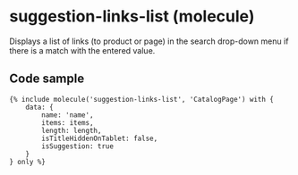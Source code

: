 # suggestion-links-list (molecule)

Displays a list of links (to product or page) in the search drop-down menu if there is a match with the entered value.

## Code sample

```
{% include molecule('suggestion-links-list', 'CatalogPage') with {
    data: {
        name: 'name',
        items: items,
        length: length,
        isTitleHiddenOnTablet: false,
        isSuggestion: true
    }
} only %}
```
